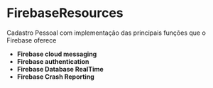 # FirebaseResources
Cadastro Pessoal com implementação das principais funções que o Firebase oferece
* **Firebase cloud messaging** 
* **Firebase authentication**
* **Firebase Database RealTime** 
* **Firebase Crash Reporting**
